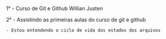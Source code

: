 1° - Curso de Git e Github Willian Justen

2° - Assistindo as primeiras aulas do curso de git e github

    - Estou entendendo o ciclo de vida dos estados dos arquivos
